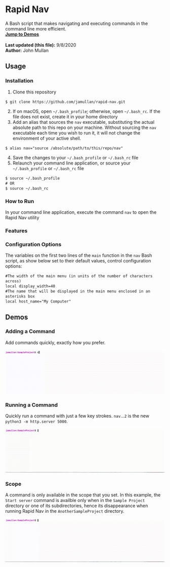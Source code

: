 # Rapid Nav
A Bash script that makes navigating and executing commands in the command line more efficient.<br />
[**Jump to Demos**](<#demos>)<br />
<br />
**Last updated (this file):** 9/8/2020<br />
**Author:** John Mullan<br />

## Usage
### Installation
1. Clone this repository
```
$ git clone https://github.com/jamullan/rapid-nav.git
```
2. If on macOS, open `~/.bash_profile`; otherwise, open `~/.bash_rc`. If the file does not exist, create it in your home directory
3. Add an alias that sources the `nav` executable, substituting the actual absolute path to this repo on your machine. Without sourcing the `nav` executable each time you wish to run it, it will not change the environment of your active shell.
```
$ alias nav="source /absolute/path/to/this/repo/nav"
```
4. Save the changes to your `~/.bash_profile` or `~/.bash_rc` file
5. Relaunch your command line application, or source your `~/.bash_profile` or `~/.bash_rc` file
```
$ source ~/.bash_profile
# OR
$ source ~/.bash_rc
```

### How to Run
In your command line application, execute the command `nav` to open the Rapid Nav utility
### Features


### Configuration Options
The variables on the first two lines of the `main` function in the `nav` Bash script, as show below set to their default values, control configuration options:
```Shell
#The width of the main menu (in units of the number of characters across)
local display_width=40
#The name that will be displayed in the main menu enclosed in an asterisks box
local host_name="My Computer"
```




## Demos
### Adding a Command
Add commands quickly, exactly how you prefer.<br /><br />
![Adding a Command](<demo_files/AddCommand4X.gif>)

### Running a Command
Quickly run a command with just a few key strokes. `nav`...`2` is the new `python3 -m http.server 5000`.<br /><br />
![Running a Command](<demo_files/RunCommand4X.gif>)

### Scope
A command is only available in the scope that you set. In this example, the `Start server` command is availble only when in the `Sample Project` directory or one of its subdirectories, hence its disappearance when running Rapid Nav in the `AnotherSampleProject` directory.<br /><br />
![A command will only be available if the current working directory aligns with the specifications for when that command was added](<demo_files/Scope4X.gif>)
